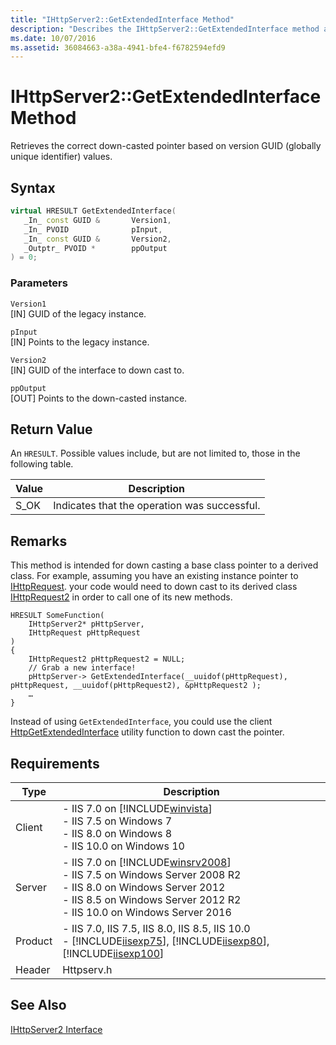 ```yaml
---
title: "IHttpServer2::GetExtendedInterface Method"
description: "Describes the IHttpServer2::GetExtendedInterface method and details its syntax, parameters, return value, remarks, and requirements."
ms.date: 10/07/2016
ms.assetid: 36084663-a38a-4941-bfe4-f6782594efd9
---
```

# IHttpServer2::GetExtendedInterface Method
Retrieves the correct down-casted pointer based on version GUID (globally unique identifier) values.  
  
## Syntax  
  
```cpp  
virtual HRESULT GetExtendedInterface(  
   _In_ const GUID &       Version1,  
   _In_ PVOID              pInput,  
   _In_ const GUID &       Version2,  
   _Outptr_ PVOID *        ppOutput  
) = 0;  
```  
  
### Parameters  
 `Version1`  
 [IN] GUID of the legacy instance.  
  
 `pInput`  
 [IN] Points to the legacy instance.  
  
 `Version2`  
 [IN] GUID of the interface to down cast to.  
  
 `ppOutput`  
 [OUT] Points to the down-casted instance.  
  
## Return Value  
 An `HRESULT`. Possible values include, but are not limited to, those in the following table.  
  
|Value|Description|  
|-----------|-----------------|  
|S_OK|Indicates that the operation was successful.|  
  
## Remarks  
 This method is intended for down casting a base class pointer to a derived class. For example, assuming you have an existing instance pointer to [IHttpRequest](../../web-development-reference/native-code-api-reference/ihttprequest-interface.md). your code would need to down cast to its derived class [IHttpRequest2](../../web-development-reference/native-code-api-reference/ihttprequest2-interface.md) in order to call one of its new methods.  
  
```  
HRESULT SomeFunction(   
    IHttpServer2* pHttpServer,  
    IHttpRequest pHttpRequest   
)  
{  
    IHttpRequest2 pHttpRequest2 = NULL;  
    // Grab a new interface!  
    pHttpServer-> GetExtendedInterface(__uuidof(pHttpRequest), pHttpRequest, __uuidof(pHttpRequest2), &pHttpRequest2 );  
    …  
}  
```  
  
 Instead of using `GetExtendedInterface`, you could use the client [HttpGetExtendedInterface](../../web-development-reference/native-code-api-reference/httpgetextendedinterface-function.md) utility function to down cast the pointer.  
  
## Requirements  
  
|Type|Description|  
|----------|-----------------|  
|Client|-   IIS 7.0 on [!INCLUDE[winvista](../../wmi-provider/includes/winvista-md.md)]<br />-   IIS 7.5 on Windows 7<br />-   IIS 8.0 on Windows 8<br />-   IIS 10.0 on Windows 10|  
|Server|-   IIS 7.0 on [!INCLUDE[winsrv2008](../../wmi-provider/includes/winsrv2008-md.md)]<br />-   IIS 7.5 on Windows Server 2008 R2<br />-   IIS 8.0 on Windows Server 2012<br />-   IIS 8.5 on Windows Server 2012 R2<br />-   IIS 10.0 on Windows Server 2016|  
|Product|-   IIS 7.0, IIS 7.5, IIS 8.0, IIS 8.5, IIS 10.0<br />-   [!INCLUDE[iisexp75](../../web-development-reference/native-code-api-reference/includes/iisexp75-md.md)], [!INCLUDE[iisexp80](../../web-development-reference/native-code-api-reference/includes/iisexp80-md.md)], [!INCLUDE[iisexp100](../../web-development-reference/native-code-api-reference/includes/iisexp100-md.md)]|  
|Header|Httpserv.h|  
  
## See Also  
 [IHttpServer2 Interface](../../web-development-reference/native-code-api-reference/ihttpserver2-interface.md)
